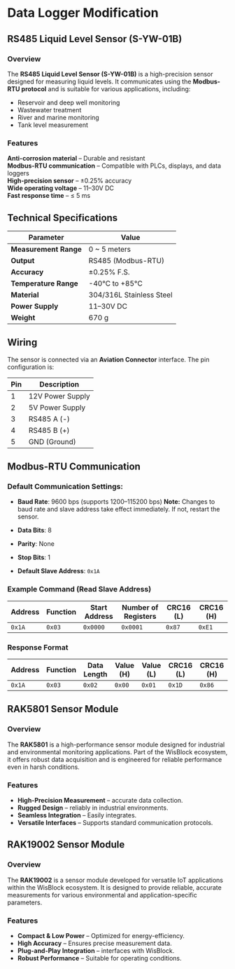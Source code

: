 # Data Logger Modification

## RS485 Liquid Level Sensor (S-YW-01B)

### Overview
The **RS485 Liquid Level Sensor (S-YW-01B)** is a high-precision sensor designed for measuring liquid levels. It communicates using the **Modbus-RTU protocol** and is suitable for various applications, including:

- Reservoir and deep well monitoring  
- Wastewater treatment  
- River and marine monitoring  
- Tank level measurement  

### Features
**Anti-corrosion material** – Durable and resistant  
**Modbus-RTU communication** – Compatible with PLCs, displays, and data loggers  
**High-precision sensor** – ±0.25% accuracy  
**Wide operating voltage** – 11–30V DC  
**Fast response time** – ≤ 5 ms  

## Technical Specifications

| Parameter                   | Value                          |
|-----------------------------|--------------------------------|
| **Measurement Range**       | 0 ~ 5 meters                   |
| **Output**                  | RS485 (Modbus-RTU)             |
| **Accuracy**                | ±0.25% F.S.                    |
| **Temperature Range**       | -40°C to +85°C                 |
| **Material**                | 304/316L Stainless Steel       |
| **Power Supply**            | 11–30V DC                      |
| **Weight**                  | 670 g                          |

## Wiring
The sensor is connected via an **Aviation Connector** interface. The pin configuration is:

| Pin | Description        |
|-----|-------------------|
| 1   | 12V Power Supply  |
| 2   | 5V Power Supply   |
| 3   | RS485 A (-)       |
| 4   | RS485 B (+)       |
| 5   | GND (Ground)      |

## Modbus-RTU Communication
### Default Communication Settings:
- **Baud Rate**: 9600 bps (supports 1200–115200 bps)
  **Note:** Changes to baud rate and slave address take effect immediately. If not, restart the sensor.


- **Data Bits**: 8
- **Parity**: None
- **Stop Bits**: 1
- **Default Slave Address**: `0x1A`

### Example Command (Read Slave Address)
| Address | Function | Start Address | Number of Registers | CRC16 (L) | CRC16 (H) |
|---------|---------|---------------|---------------------|-----------|-----------|
| `0x1A`  | `0x03`  | `0x0000`      | `0x0001`           | `0x87`    | `0xE1`    |

### Response Format
| Address | Function | Data Length | Value (H) | Value (L) | CRC16 (L) | CRC16 (H) |
|---------|---------|-------------|-----------|-----------|-----------|-----------|
| `0x1A`  | `0x03`  | `0x02`      | `0x00`    | `0x01`    | `0x1D`    | `0x86`    |


## RAK5801 Sensor Module

### Overview
The **RAK5801** is a high-performance sensor module designed for industrial and environmental monitoring applications. 
Part of the WisBlock ecosystem, it offers robust data acquisition and is engineered for reliable performance even in harsh conditions.

### Features
- **High-Precision Measurement** – accurate data collection.
- **Rugged Design** –  reliably in industrial environments.
- **Seamless Integration** – Easily integrates.
- **Versatile Interfaces** – Supports standard communication protocols.

## RAK19002 Sensor Module

### Overview
The **RAK19002** is a sensor module developed for versatile IoT applications within the WisBlock ecosystem.
It is designed to provide reliable, accurate measurements for various environmental and application-specific parameters.

### Features
- **Compact & Low Power** – Optimized for energy-efficiency.
- **High Accuracy** – Ensures precise measurement data.
- **Plug-and-Play Integration** – interfaces with WisBlock.
- **Robust Performance** – Suitable for operating conditions.

